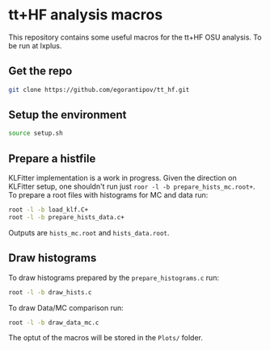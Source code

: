 # tt+HF analysis macros
This repository contains some useful macros for the tt+HF OSU analysis. To be run at lxplus.

## Get the repo
```bash
git clone https://github.com/egorantipov/tt_hf.git
```

## Setup the environment
```bash
source setup.sh
```

## Prepare a histfile
KLFitter implementation is a work in progress. Given the direction on KLFitter setup, one shouldn't run just `roor -l -b prepare_hists_mc.root+`. To prepare a root files with histograms for MC and data run:
```bash
root -l -b load_klf.C+
root -l -b prepare_hists_data.c+
```
Outputs are `hists_mc.root` and `hists_data.root`.

## Draw histograms
To draw histograms prepared by the `prepare_histograms.c` run:
```bash
root -l -b draw_hists.c
```
To draw Data/MC comparison run:
```bash
root -l -b draw_data_mc.c
```
The optut of the macros will be stored in the `Plots/` folder.
